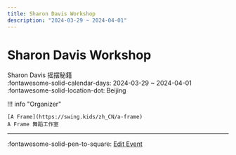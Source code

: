 ```yaml
---
title: Sharon Davis Workshop
description: "2024-03-29 ~ 2024-04-01"
---
```


# Sharon Davis Workshop 

Sharon Davis 摇摆秘籍  
:fontawesome-solid-calendar-days: 2024-03-29 ~ 2024-04-01  
:fontawesome-solid-location-dot: Beijing  

!!! info "Organizer"

    [A Frame](https://swing.kids/zh_CN/a-frame)  
    A Frame 舞蹈工作室  

---

:fontawesome-solid-pen-to-square: [Edit Event](https://github.com/swingdance/events/issues/new?assignees=&labels=update+event&projects=&template=03-update_entity.yml&title=Update%20Event%3A%202024%2Fzh_CN%20%E2%80%A2%20Sharon%20Davis%20Workshop&region=zh_CN&year=2024&id=beijing-sharon-davis-workshop-2024&name=Sharon%20Davis%20Workshop&org_id=a-frame)
